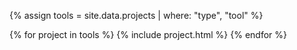 <!--
---
layout: page
title: Tools
permalink: /tools/
---
-->

{% assign tools = site.data.projects | where: "type", "tool" %}

<div class="container">
    {% for project in tools %}
        {% include project.html %}
    {% endfor %}
</div>

